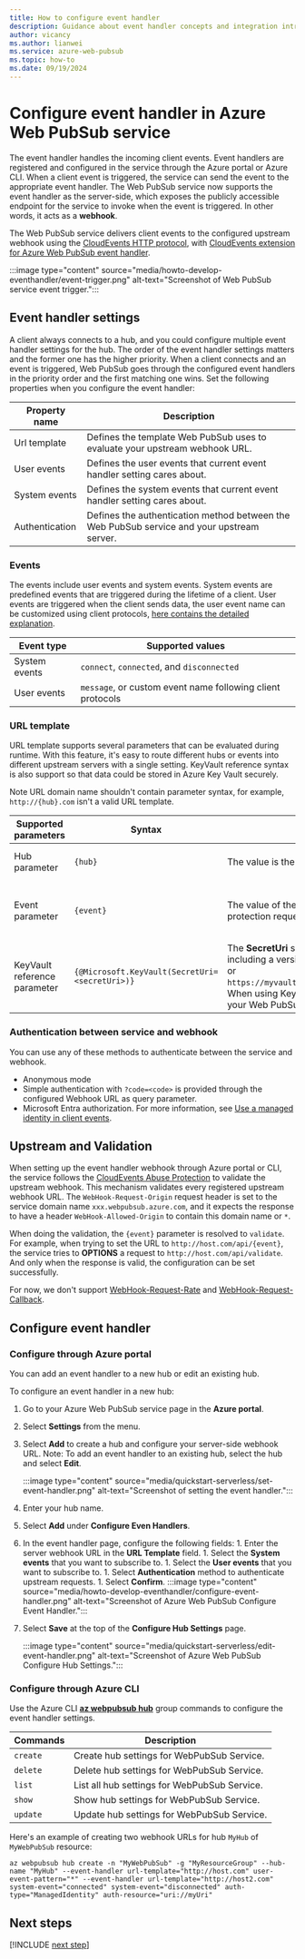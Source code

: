```yaml
---
title: How to configure event handler
description: Guidance about event handler concepts and integration introduction when develop with Azure Web PubSub service.
author: vicancy
ms.author: lianwei
ms.service: azure-web-pubsub
ms.topic: how-to
ms.date: 09/19/2024
---
```


# Configure event handler in Azure Web PubSub service

The event handler handles the incoming client events. Event handlers are registered and configured in the service through the Azure portal or Azure CLI. When a client event is triggered, the service can send the event to the appropriate event handler. The Web PubSub service now supports the event handler as the server-side, which exposes the publicly accessible endpoint for the service to invoke when the event is triggered. In other words, it acts as a **webhook**.

The Web PubSub service delivers client events to the configured upstream webhook using the [CloudEvents HTTP protocol](https://github.com/cloudevents/spec/blob/v1.0.1/http-protocol-binding.md), with [CloudEvents extension for Azure Web PubSub event handler](reference-cloud-events.md).

:::image type="content" source="media/howto-develop-eventhandler/event-trigger.png" alt-text="Screenshot of Web PubSub service event trigger.":::

## Event handler settings

A client always connects to a hub, and you could configure multiple event handler settings for the hub. The order of the event handler settings matters and the former one has the higher priority. When a client connects and an event is triggered, Web PubSub goes through the configured event handlers in the priority order and the first matching one wins. Set the following properties when you configure the event handler:

|Property name | Description |
|--|--|
| Url template | Defines the template Web PubSub uses to evaluate your upstream webhook URL. |
| User events | Defines the user events that current event handler setting cares about. |
| System events | Defines the system events that current event handler setting cares about. |
| Authentication | Defines the authentication method between the Web PubSub service and your upstream server. |

### Events

The events include user events and system events. System events are predefined events that are triggered during the lifetime of a client. User events are triggered when the client sends data, the user event name can be customized using client protocols, [here contains the detailed explanation](concept-service-internals.md#client-protocol).

Event type | Supported values |
|--|--|
System events | `connect`, `connected`, and `disconnected` |
User events | `message`, or custom event name following client protocols |

### URL template

URL template supports several parameters that can be evaluated during runtime. With this feature, it's easy to route different hubs or events into different upstream servers with a single setting. KeyVault reference syntax is also support so that data could be stored in Azure Key Vault securely.

Note URL domain name shouldn't contain parameter syntax, for example, `http://{hub}.com` isn't a valid URL template.

| Supported parameters | Syntax | Description | Samples |
|--|--|--|--|
| Hub parameter | `{hub}` | The value is the hub that the client connects to. | When a client connects to `client/hubs/chat`, a URL template `http://host.com/api/{hub}` evaluates to `http://host.com/api/chat` because for this client, hub is `chat`. |
| Event parameter | `{event}` | The value of the triggered event. `event` values are listed [here](#events). The event value for abuse protection requests is `validate` as explained [here](#upstream-and-validation). | If there's a URL template `http://host.com/api/{hub}/{event}` configured for event `connect`, When a client connects to `client/hubs/chat`, Web PubSub initiates a POST request to the evaluated URL `http://host.com/api/chat/connect` when the client is connecting, since for this client event, hub is `chat` and the event triggering this event handler setting is `connect`. |
| KeyVault reference parameter | `{@Microsoft.KeyVault(SecretUri=<secretUri>)}` | The **SecretUri** should be the full data-plane URI of a secret in the vault, optionally including a version, for example, `https://myvault.vault.azure.net/secrets/mysecret/` or `https://myvault.vault.azure.net/secrets/mysecret/ec96f02080254f109c51a1f14cdb1931`. When using KeyVault reference, you also need to configure the authentication between your Web PubSub service and your KeyVault service, check [here](howto-use-managed-identity.md#use-a-managed-identity-for-a-key-vault-reference) for detailed steps. | `@Microsoft.KeyVault(SecretUri=https://myvault.vault.azure.net/secrets/mysecret/)` |

### Authentication between service and webhook

You can use any of these methods to authenticate between the service and webhook.

- Anonymous mode
- Simple authentication with `?code=<code>` is provided through the configured Webhook URL as query parameter.
- Microsoft Entra authorization. For more information, see [Use a managed identity in client events](howto-use-managed-identity.md#use-a-managed-identity-in-client-events-scenarios).

## Upstream and Validation

When setting up the event handler webhook through Azure portal or CLI, the service follows the [CloudEvents Abuse Protection](https://github.com/cloudevents/spec/blob/v1.0/http-webhook.md#4-abuse-protection) to validate the upstream webhook. This mechanism validates every registered upstream webhook URL. The `WebHook-Request-Origin` request header is set to the service domain name `xxx.webpubsub.azure.com`, and it expects the response to have a header `WebHook-Allowed-Origin` to contain this domain name or `*`.

When doing the validation, the `{event}` parameter is resolved to `validate`. For example, when trying to set the URL to `http://host.com/api/{event}`, the service tries to **OPTIONS** a request to `http://host.com/api/validate`. And only when the response is valid, the configuration can be set successfully.

For now, we don't support [WebHook-Request-Rate](https://github.com/cloudevents/spec/blob/v1.0/http-webhook.md#414-webhook-request-rate) and [WebHook-Request-Callback](https://github.com/cloudevents/spec/blob/v1.0/http-webhook.md#413-webhook-request-callback).


## Configure event handler

### Configure through Azure portal

You can add an event handler to a new hub or edit an existing hub.

To configure an event handler in a new hub:

1. Go to your Azure Web PubSub service page in the **Azure portal**.
1. Select **Settings** from the menu.
1. Select **Add** to create a hub and configure your server-side webhook URL. Note: To add an event handler to an existing hub, select the hub and select **Edit**.

   :::image type="content" source="media/quickstart-serverless/set-event-handler.png" alt-text="Screenshot of setting the event handler.":::

1. Enter your hub name.
1. Select **Add** under **Configure Even Handlers**.
1. In the event handler page, configure the following fields: 1. Enter the server webhook URL in the **URL Template** field. 1. Select the **System events** that you want to subscribe to. 1. Select the **User events** that you want to subscribe to. 1. Select **Authentication** method to authenticate upstream requests. 1. Select **Confirm**.
   :::image type="content" source="media/howto-develop-eventhandler/configure-event-handler.png" alt-text="Screenshot of Azure Web PubSub Configure Event Handler.":::

1. Select **Save** at the top of the **Configure Hub Settings** page.

   :::image type="content" source="media/quickstart-serverless/edit-event-handler.png" alt-text="Screenshot of Azure Web PubSub Configure Hub Settings.":::

### Configure through Azure CLI

Use the Azure CLI [**az webpubsub hub**](/cli/azure/webpubsub/hub) group commands to configure the event handler settings.

| Commands | Description                                  |
| -------- | -------------------------------------------- |
| `create` | Create hub settings for WebPubSub Service.   |
| `delete` | Delete hub settings for WebPubSub Service.   |
| `list`   | List all hub settings for WebPubSub Service. |
| `show`   | Show hub settings for WebPubSub Service.     |
| `update` | Update hub settings for WebPubSub Service.   |

Here's an example of creating two webhook URLs for hub `MyHub` of `MyWebPubSub` resource:

```azurecli-interactive
az webpubsub hub create -n "MyWebPubSub" -g "MyResourceGroup" --hub-name "MyHub" --event-handler url-template="http://host.com" user-event-pattern="*" --event-handler url-template="http://host2.com" system-event="connected" system-event="disconnected" auth-type="ManagedIdentity" auth-resource="uri://myUri"
```

## Next steps

[!INCLUDE [next step](includes/include-next-step.md)]
